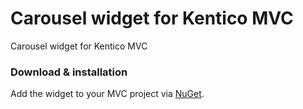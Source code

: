 # Carousel widget for Kentico MVC

Carousel widget for Kentico MVC

### Download & installation
Add the widget to your MVC project via [NuGet](https://www.nuget.org/packages/FLS.Kentico.MvcWidget.Carousel).
